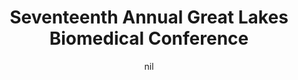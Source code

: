 ---
title: "Seventeenth Annual Great Lakes Biomedical Conference"
project_id: 
date: nil
conference_id: ""
presenters:
   - peter_bandettini
summary: "Seventeenth Annual Great Lakes Biomedical Conference, Racine, WI"
file: /assets/presentations/
filename: 
layout: presentation
---